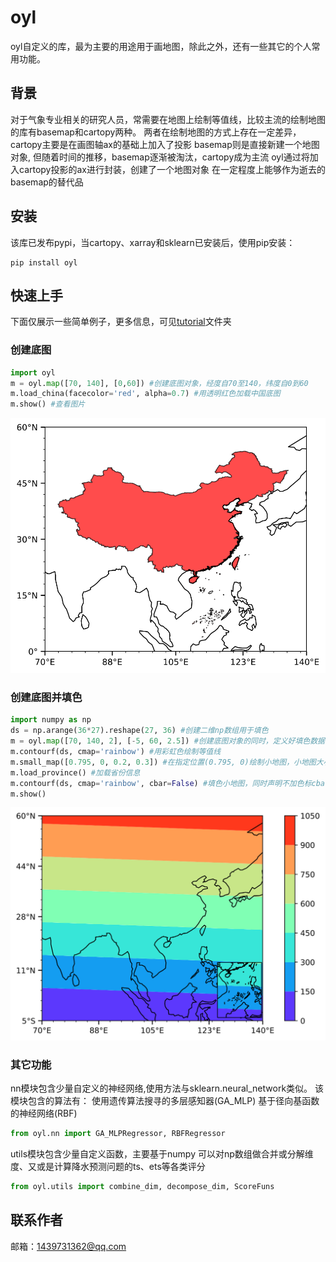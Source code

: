 # oyl
oyl自定义的库，最为主要的用途用于画地图，除此之外，还有一些其它的个人常用功能。

## 背景
对于气象专业相关的研究人员，常需要在地图上绘制等值线，比较主流的绘制地图的库有basemap和cartopy两种。
两者在绘制地图的方式上存在一定差异，
cartopy主要是在画图轴ax的基础上加入了投影
basemap则是直接新建一个地图对象,
但随着时间的推移，basemap逐渐被淘汰，cartopy成为主流
oyl通过将加入cartopy投影的ax进行封装，创建了一个地图对象
在一定程度上能够作为逝去的basemap的替代品

## 安装
该库已发布pypi，当cartopy、xarray和sklearn已安装后，使用pip安装：
```
pip install oyl
```

## 快速上手
下面仅展示一些简单例子，更多信息，可见[tutorial](./tutorial)文件夹

### 创建底图
```python
import oyl
m = oyl.map([70, 140], [0,60]) #创建底图对象，经度自70至140，纬度自0到60
m.load_china(facecolor='red', alpha=0.7) #用透明红色加载中国底图
m.show() #查看图片
```
![](./readme_images/im1.svg)

### 创建底图并填色
```python
import numpy as np
ds = np.arange(36*27).reshape(27, 36) #创建二维np数组用于填色
m = oyl.map([70, 140, 2], [-5, 60, 2.5]) #创建底图对象的同时，定义好填色数据的经纬度间隔
m.contourf(ds, cmap='rainbow') #用彩虹色绘制等值线
m.small_map([0.795, 0, 0.2, 0.3]) #在指定位置(0.795, 0)绘制小地图，小地图大小是(0.2,0.3)
m.load_province() #加载省份信息
m.contourf(ds, cmap='rainbow', cbar=False) #填色小地图，同时声明不加色标cbar=Flase
m.show()
```
![](./readme_images/im2.svg)

### 其它功能
nn模块包含少量自定义的神经网络,使用方法与sklearn.neural_network类似。
该模块包含的算法有：
使用遗传算法搜寻的多层感知器(GA_MLP)
基于径向基函数的神经网络(RBF)
```python
from oyl.nn import GA_MLPRegressor, RBFRegressor
```
utils模块包含少量自定义函数，主要基于numpy
可以对np数组做合并或分解维度、又或是计算降水预测问题的ts、ets等各类评分
```python
from oyl.utils import combine_dim, decompose_dim, ScoreFuns
```

## 联系作者
邮箱：1439731362@qq.com
